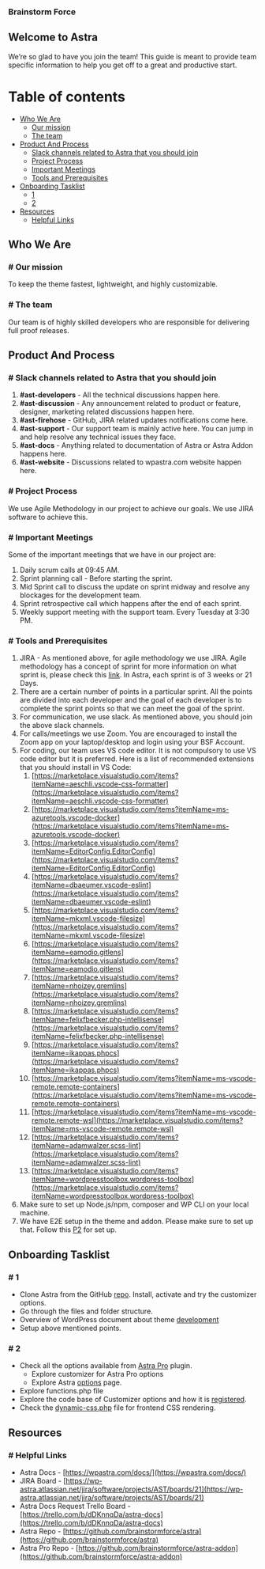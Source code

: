 ### Brainstorm Force

## Welcome to **Astra**

We’re so glad to have you join the team! This guide is meant to provide team specific information to help you get off to a great and productive start.

Table of contents
=================

   * [Who We Are](#who-we-are)
      * [Our mission](#-our-mission)
      * [The team](#-the-team)
   * [Product And Process](#product-and-process)
      * [Slack channels related to Astra that you should join](#-slack-channels-related-to-astra-that-you-should-join)
      * [Project Process](#-project-process)
      * [Important Meetings](#-important-meetings)
      * [Tools and Prerequisites](#-tools-and-prerequisites)
   * [Onboarding Tasklist](#-onboarding-tasklist)
      * [1](#-1)
      * [2](#-2)
   * [Resources](#resources)
      * [Helpful Links](#-helpful-links)

## Who We Are

### # Our mission

To keep the theme fastest, lightweight, and highly customizable.

### # The team

Our team is of highly skilled developers who are responsible for delivering full proof releases.

## Product And Process

### # Slack channels related to Astra that you should join

1. **#ast-developers** - All the technical discussions happen here.
2. **#ast-discussion** - Any announcement related to product or feature, designer, marketing related discussions happen here.
3. **#ast-firehose** - GitHub, JIRA related updates notifications come here.
4. **#ast-support** - Our support team is mainly active here. You can jump in and help resolve any technical issues they face.
5. **#ast-docs** - Anything related to documentation of Astra or Astra Addon happens here.
6. **#ast-website** - Discussions related to wpastra.com website happen here.

### # Project Process

We use Agile Methodology in our project to achieve our goals. We use JIRA software to achieve this.

### # Important Meetings

Some of the important meetings that we have in our project are:

1. Daily scrum calls at 09:45 AM.
2. Sprint planning call - Before starting the sprint.
3. Mid Sprint call to discuss the update on sprint midway and resolve any blockages for the development team.
4. Sprint retrospective call which happens after the end of each sprint.
5. Weekly support meeting with the support team. Every Tuesday at 3:30 PM.

### # Tools and Prerequisites

1. JIRA - As mentioned above, for agile methodology we use JIRA. Agile methodology has a concept of sprint for more information on what sprint is, please check this [link](https://www.atlassian.com/agile/scrum/sprints). In Astra, each sprint is of 3 weeks or 21 Days.
2. There are a certain number of points in a particular sprint. All the points are divided into each developer and the goal of each developer is to complete the sprint points so that we can meet the goal of the sprint.
3. For communication, we use slack. As mentioned above, you should join the above slack channels.
4. For calls/meetings we use Zoom. You are encouraged to install the Zoom app on your laptop/desktop and login using your BSF Account.
5. For coding, our team uses VS code editor. It is not compulsory to use VS code editor but it is preferred. Here is a list of recommended extensions that you should install in VS Code:
    1. [https://marketplace.visualstudio.com/items?itemName=aeschli.vscode-css-formatter](https://marketplace.visualstudio.com/items?itemName=aeschli.vscode-css-formatter)
    2. [https://marketplace.visualstudio.com/items?itemName=ms-azuretools.vscode-docker](https://marketplace.visualstudio.com/items?itemName=ms-azuretools.vscode-docker)
    3. [https://marketplace.visualstudio.com/items?itemName=EditorConfig.EditorConfig](https://marketplace.visualstudio.com/items?itemName=EditorConfig.EditorConfig)
    4. [https://marketplace.visualstudio.com/items?itemName=dbaeumer.vscode-eslint](https://marketplace.visualstudio.com/items?itemName=dbaeumer.vscode-eslint)
    5. [https://marketplace.visualstudio.com/items?itemName=mkxml.vscode-filesize](https://marketplace.visualstudio.com/items?itemName=mkxml.vscode-filesize)
    6. [https://marketplace.visualstudio.com/items?itemName=eamodio.gitlens](https://marketplace.visualstudio.com/items?itemName=eamodio.gitlens)
    7. [https://marketplace.visualstudio.com/items?itemName=nhoizey.gremlins](https://marketplace.visualstudio.com/items?itemName=nhoizey.gremlins)
    8. [https://marketplace.visualstudio.com/items?itemName=felixfbecker.php-intellisense](https://marketplace.visualstudio.com/items?itemName=felixfbecker.php-intellisense)
    9. [https://marketplace.visualstudio.com/items?itemName=ikappas.phpcs](https://marketplace.visualstudio.com/items?itemName=ikappas.phpcs)
    10. [https://marketplace.visualstudio.com/items?itemName=ms-vscode-remote.remote-containers](https://marketplace.visualstudio.com/items?itemName=ms-vscode-remote.remote-containers)
    11. [https://marketplace.visualstudio.com/items?itemName=ms-vscode-remote.remote-wsl](https://marketplace.visualstudio.com/items?itemName=ms-vscode-remote.remote-wsl)
    12. [https://marketplace.visualstudio.com/items?itemName=adamwalzer.scss-lint](https://marketplace.visualstudio.com/items?itemName=adamwalzer.scss-lint)
    13. [https://marketplace.visualstudio.com/items?itemName=wordpresstoolbox.wordpress-toolbox](https://marketplace.visualstudio.com/items?itemName=wordpresstoolbox.wordpress-toolbox)
6. Make sure to set up Node.js/npm, composer and WP CLI on your local machine.
7. We have E2E setup in the theme and addon. Please make sure to set up that. Follow this [P2](https://product-testing.sharkz.in/2021/07/21/introduction-e2e-tests/) for set up.

## Onboarding Tasklist

### # 1

* Clone Astra from the GitHub [repo](https://github.com/brainstormforce/astra). Install, activate and try the customizer options.
* Go through the files and folder structure.
* Overview of WordPress document about theme [development](https://codex.wordpress.org/Theme_Development)
* Setup above mentioned points.

### # 2

* Check all the options available from [Astra Pro](https://github.com/brainstormforce/astra-addon) plugin.
    * Explore customizer for Astra Pro options
    * Explore Astra [options](https://share.bsf.io/6quYJYxK) page.
* Explore functions.php file
* Explore the code base of Customizer options and how it is [registered](https://github.com/brainstormforce/astra/blob/next-release/inc/customizer/class-astra-customizer.php).
* Check the [dynamic-css.php](https://github.com/brainstormforce/astra/blob/next-release/inc/class-astra-dynamic-css.php) file for frontend CSS rendering.

## Resources

### # Helpful Links

* Astra Docs - [https://wpastra.com/docs/](https://wpastra.com/docs/)
* JIRA Board - [https://wp-astra.atlassian.net/jira/software/projects/AST/boards/21](https://wp-astra.atlassian.net/jira/software/projects/AST/boards/21)
* Astra Docs Request Trello Board - [https://trello.com/b/dDKnnqDa/astra-docs](https://trello.com/b/dDKnnqDa/astra-docs)
* Astra Repo - [https://github.com/brainstormforce/astra](https://github.com/brainstormforce/astra)
* Astra Pro Repo - [https://github.com/brainstormforce/astra-addon](https://github.com/brainstormforce/astra-addon)
